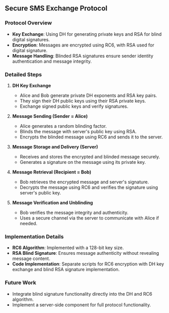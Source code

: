 ## Secure SMS Exchange Protocol

### Protocol Overview
- **Key Exchange**: Using DH for generating private keys and RSA for blind digital signatures.
- **Encryption**: Messages are encrypted using RC6, with RSA used for digital signature.
- **Message Handling**: Blinded RSA signatures ensure sender identity authentication and message integrity.

### Detailed Steps
1. **DH Key Exchange**
   - Alice and Bob generate private DH exponents and RSA key pairs.
   - They sign their DH public keys using their RSA private keys.
   - Exchange signed public keys and verify signatures.

2. **Message Sending (Sender = Alice)**
   - Alice generates a random blinding factor.
   - Blinds the message with server's public key using RSA.
   - Encrypts the blinded message using RC6 and sends it to the server.

3. **Message Storage and Delivery (Server)**
   - Receives and stores the encrypted and blinded message securely.
   - Generates a signature on the message using its private key.

4. **Message Retrieval (Recipient = Bob)**
   - Bob retrieves the encrypted message and server's signature.
   - Decrypts the message using RC6 and verifies the signature using server's public key.

5. **Message Verification and Unblinding**
   - Bob verifies the message integrity and authenticity.
   - Uses a secure channel via the server to communicate with Alice if needed.

### Implementation Details
- **RC6 Algorithm**: Implemented with a 128-bit key size.
- **RSA Blind Signature**: Ensures message authenticity without revealing message content.
- **Code Implementation**: Separate scripts for RC6 encryption with DH key exchange and blind RSA signature implementation.

### Future Work
- Integrate blind signature functionality directly into the DH and RC6 algorithm.
- Implement a server-side component for full protocol functionality.
